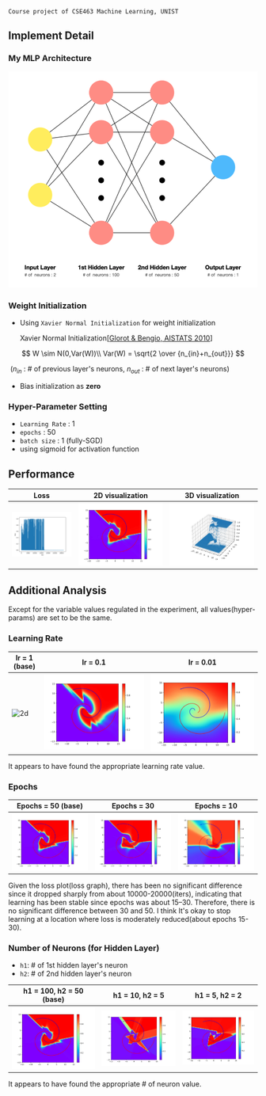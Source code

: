 ```
Course project of CSE463 Machine Learning, UNIST
```

 ## Implement Detail

### My MLP Architecture

<img src="img/myMLP.png" />

### Weight Initialization

- Using `Xavier Normal Initialization` for weight initialization 

  Xavier Normal Initialization[[Glorot & Bengio, AISTATS 2010](http://jmlr.org/proceedings/papers/v9/glorot10a/glorot10a.pdf)]

$$
W \sim N(0,Var(W))\\
Var(W) = \sqrt{2 \over {n_{in}+n_{out}}}
$$

​	 ($n_{in}$ : # of previous layer's neurons, $n_{out}$ : # of next layer's neurons)

- Bias initialization as **zero**

### Hyper-Parameter Setting

- `Learning Rate` : 1
- `epochs` : 50
- `batch size` : 1 (fully-SGD)
- using sigmoid  for activation function

## Performance

| Loss                       | 2D visualization       | 3D visualization       |
| -------------------------- | ---------------------- | ---------------------- |
| ![loss](img/loss_plot.jpg) | ![2d](img/2d_plot.jpg) | ![3d](img/3d_plot.jpg) |



## Additional Analysis

Except for the variable values regulated in the experiment, all values(hyper-params) are set to be the same.

### Learning Rate

| lr = 1 (base)                                                | lr = 0.1             | lr = 0.01             |
| ------------------------------------------------------------ | -------------------- | --------------------- |
| ![2d](/Users/kimsolang/PycharmProjects/MLCW/img/2d_plot.jpg) | ![2d](img/lr0.1.jpg) | ![2d](img/lr0.01.jpg) |

It appears to have found the appropriate learning rate value.

### Epochs

| Epochs = 50 (base)     | Epochs = 30            | Epochs = 10            |
| ---------------------- | ---------------------- | ---------------------- |
| ![2d](img/2d_plot.jpg) | ![2d](img/epoch30.jpg) | ![2d](img/epoch10.jpg) |

Given the loss plot(loss graph), there has been no significant difference since it dropped sharply from about 10000-20000(iters), indicating that learning has been stable since epochs was about 15–30. Therefore, there is no significant difference between 30 and 50. I think It's okay to stop learning at a location where loss is moderately reduced(about epochs 15-30).

### Number of Neurons (for Hidden Layer)

- `h1`: # of 1st hidden layer's neuron
- `h2`: # of 2nd hidden layer's neuron

| h1 = 100, h2 = 50 (base) | h1 = 10, h2 = 5           | h1 = 5, h2 = 2           |
| ------------------------ | ------------------------- | ------------------------ |
| ![2d](img/2d_plot.jpg)   | ![2d](img/h1_10-h2_5.jpg) | ![2d](img/h1_5-h2_2.jpg) |

It appears to have found the appropriate # of neuron value.
